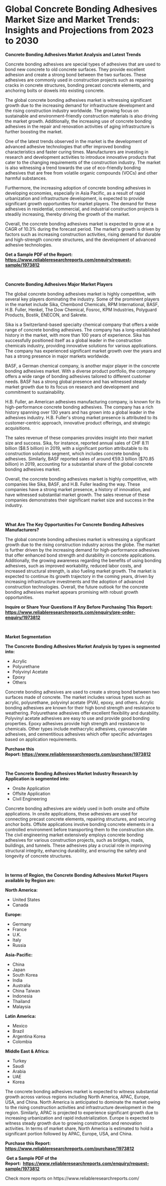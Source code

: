 <p><h1>Global Concrete Bonding Adhesives Market Size and Market Trends: Insights and Projections from 2023 to 2030</h1></p><p><strong>Concrete Bonding Adhesives Market Analysis and Latest Trends</strong></p>
<p><p>Concrete bonding adhesives are special types of adhesives that are used to bond new concrete to old concrete surfaces. They provide excellent adhesion and create a strong bond between the two surfaces. These adhesives are commonly used in construction projects such as repairing cracks in concrete structures, bonding precast concrete elements, and anchoring bolts or dowels into existing concrete.</p><p>The global concrete bonding adhesives market is witnessing significant growth due to the increasing demand for infrastructure development and the rising construction industry worldwide. The growing focus on sustainable and environment-friendly construction materials is also driving the market growth. Additionally, the increasing use of concrete bonding adhesives in the repair and renovation activities of aging infrastructure is further boosting the market.</p><p>One of the latest trends observed in the market is the development of advanced adhesive technologies that offer improved bonding characteristics and faster curing times. Manufacturers are investing in research and development activities to introduce innovative products that cater to the changing requirements of the construction industry. The market is also witnessing a trend towards the use of eco-friendly bonding adhesives that are free from volatile organic compounds (VOCs) and other harmful substances.</p><p>Furthermore, the increasing adoption of concrete bonding adhesives in developing economies, especially in Asia Pacific, as a result of rapid urbanization and infrastructure development, is expected to provide significant growth opportunities for market players. The demand for these adhesives in residential, commercial, and industrial construction projects is steadily increasing, thereby driving the growth of the market.</p><p>Overall, the concrete bonding adhesives market is expected to grow at a CAGR of 10.3% during the forecast period. The market's growth is driven by factors such as increasing construction activities, rising demand for durable and high-strength concrete structures, and the development of advanced adhesive technologies.</p></p>
<p><strong>Get a Sample PDF of the Report:&nbsp; <a href="https://www.reliableresearchreports.com/enquiry/request-sample/1973812">https://www.reliableresearchreports.com/enquiry/request-sample/1973812</a></strong></p>
<p>&nbsp;</p>
<p><strong>Concrete Bonding Adhesives Major Market Players</strong></p>
<p><p>The global concrete bonding adhesives market is highly competitive, with several key players dominating the industry. Some of the prominent players in the market include Sika, Chembond Chemicals, RPM International, BASF, H.B. Fuller, Henkel, The Dow Chemical, Fosroc, KPM Industries, Polyguard Products, Bostik, ENECON, and Sakrete.</p><p>Sika is a Switzerland-based specialty chemical company that offers a wide range of concrete bonding adhesives. The company has a long-established history in the market, with more than 100 years of experience. Sika has successfully positioned itself as a global leader in the construction chemicals industry, providing innovative solutions for various applications. The company has experienced significant market growth over the years and has a strong presence in major markets worldwide.</p><p>BASF, a German chemical company, is another major player in the concrete bonding adhesives market. With a diverse product portfolio, the company offers a wide range of bonding adhesives tailored to different customer needs. BASF has a strong global presence and has witnessed steady market growth due to its focus on research and development and commitment to sustainability.</p><p>H.B. Fuller, an American adhesives manufacturing company, is known for its high-performance concrete bonding adhesives. The company has a rich history spanning over 130 years and has grown into a global leader in the adhesives industry. H.B. Fuller's strong market presence is attributed to its customer-centric approach, innovative product offerings, and strategic acquisitions.</p><p>The sales revenue of these companies provides insight into their market size and success. Sika, for instance, reported annual sales of CHF 8.11 billion ($8.5 billion) in 2019, with a significant portion attributable to its construction solutions segment, which includes concrete bonding adhesives. Similarly, BASF reported sales of around €59.3 billion ($70.85 billion) in 2019, accounting for a substantial share of the global concrete bonding adhesives market.</p><p>Overall, the concrete bonding adhesives market is highly competitive, with companies like Sika, BASF, and H.B. Fuller leading the way. These companies have a strong market presence, a history of innovation, and have witnessed substantial market growth. The sales revenue of these companies demonstrates their significant market size and success in the industry.</p></p>
<p>&nbsp;</p>
<p><strong>What Are The Key Opportunities For Concrete Bonding Adhesives Manufacturers?</strong></p>
<p><p>The global concrete bonding adhesives market is witnessing a significant growth due to the rising construction industry across the globe. The market is further driven by the increasing demand for high-performance adhesives that offer enhanced bond strength and durability in concrete applications. Additionally, the growing awareness regarding the benefits of using bonding adhesives, such as improved workability, reduced labor costs, and increased structural strength, is also fueling market growth. The market is expected to continue its growth trajectory in the coming years, driven by increasing infrastructure investments and the adoption of advanced construction technologies. Overall, the future outlook for the concrete bonding adhesives market appears promising with robust growth opportunities.</p></p>
<p><strong>Inquire or Share Your Questions If Any Before Purchasing This Report: <a href="https://www.reliableresearchreports.com/enquiry/pre-order-enquiry/1973812">https://www.reliableresearchreports.com/enquiry/pre-order-enquiry/1973812</a></strong></p>
<p>&nbsp;</p>
<p><strong>Market Segmentation</strong></p>
<p><strong>The Concrete Bonding Adhesives Market Analysis by types is segmented into:</strong></p>
<p><ul><li>Acrylic</li><li>Polyurethane</li><li>Polyvinyl Acetate</li><li>Epoxy</li><li>Others</li></ul></p>
<p><p>Concrete bonding adhesives are used to create a strong bond between two surfaces made of concrete. The market includes various types such as acrylic, polyurethane, polyvinyl acetate (PVA), epoxy, and others. Acrylic bonding adhesives are known for their high bond strength and resistance to weathering. Polyurethane adhesives offer excellent flexibility and durability. Polyvinyl acetate adhesives are easy to use and provide good bonding properties. Epoxy adhesives provide high strength and resistance to chemicals. Other types include methacrylic adhesives, cyanoacrylate adhesives, and cementitious adhesives which offer specific advantages based on application requirements.</p></p>
<p><strong>Purchase this Report:&nbsp;<a href="https://www.reliableresearchreports.com/purchase/1973812">https://www.reliableresearchreports.com/purchase/1973812</a></strong></p>
<p>&nbsp;</p>
<p><strong>The Concrete Bonding Adhesives Market Industry Research by Application is segmented into:</strong></p>
<p><ul><li>Onsite Application</li><li>Offsite Application</li><li>Civil Engineering</li></ul></p>
<p><p>Concrete bonding adhesives are widely used in both onsite and offsite applications. In onsite applications, these adhesives are used for connecting precast concrete elements, repairing structures, and securing anchor bolts. Offsite applications involve bonding concrete elements in a controlled environment before transporting them to the construction site. The civil engineering market extensively employs concrete bonding adhesives for various construction projects, such as bridges, roads, buildings, and tunnels. These adhesives play a crucial role in improving structural integrity, enhancing durability, and ensuring the safety and longevity of concrete structures.</p></p>
<p>&nbsp;</p>
<p><strong>In terms of Region, the Concrete Bonding Adhesives Market Players available by Region are:</strong></p>
<p>
    <p> <strong> North America: </strong>
        <ul>
            <li>United States</li>
            <li>Canada</li>
        </ul>
        </p> 
    <p> <strong> Europe: </strong>
        <ul>
            <li>Germany</li>
            <li>France</li>
            <li>U.K.</li>
            <li>Italy</li>
            <li>Russia</li>
        </ul>
        </p> 
    <p> <strong> Asia-Pacific: </strong>
        <ul>
            <li>China</li>
            <li>Japan</li>
            <li>South Korea</li>
            <li>India</li>
            <li>Australia</li>
            <li>China Taiwan</li>
            <li>Indonesia</li>
            <li>Thailand</li>
            <li>Malaysia</li>
        </ul>
        </p> 
    <p> <strong> Latin America: </strong>
        <ul>
            <li>Mexico</li>
            <li>Brazil</li>
            <li>Argentina Korea</li>
            <li>Colombia</li>
        </ul>
        </p> 
    <p> <strong> Middle East & Africa: </strong>
        <ul>
            <li>Turkey</li>
            <li>Saudi</li>
            <li>Arabia</li>
            <li>UAE</li>
            <li>Korea</li>
        </ul>
    </p>
    </p>
<p><p>The concrete bonding adhesives market is expected to witness substantial growth across various regions including North America, APAC, Europe, USA, and China. North America is anticipated to dominate the market owing to the rising construction activities and infrastructure development in the region. Similarly, APAC is projected to experience significant growth due to increasing urbanization and rapid industrialization. Europe is expected to witness steady growth due to growing construction and renovation activities. In terms of market share, North America is estimated to hold a significant portion followed by APAC, Europe, USA, and China.</p></p>
<p><strong>Purchase this Report: <a href="https://www.reliableresearchreports.com/purchase/1973812">https://www.reliableresearchreports.com/purchase/1973812</a></strong></p>
<p>&nbsp;<strong>Get a Sample PDF of the Report:&nbsp;&nbsp;<a href="https://www.reliableresearchreports.com/enquiry/request-sample/1973812">https://www.reliableresearchreports.com/enquiry/request-sample/1973812</a></strong></p>
<p><strong></strong></p>
<p>Check more reports on https://www.reliableresearchreports.com/</p>